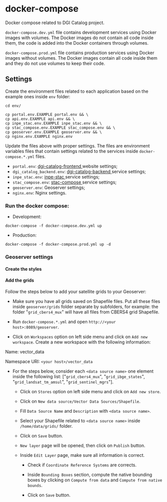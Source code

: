 # docker-compose

Docker compose related to DGI Catalog project.

`docker-compose.dev.yml` file contains development services using Docker images with volumes. The Docker images do not contain all code inside them, the code is added into the Docker containers through volumes.

`docker-compose.prod.yml` file contains production services using Docker images without volumes. The Docker images contain all code inside them and they do not use volumes to keep their code.


## Settings

Create the environment files related to each application based on the example ones inside `env` folder:

```
cd env/

cp portal.env.EXAMPLE portal.env && \
cp api.env.EXAMPLE api.env && \
cp inpe_stac.env.EXAMPLE inpe_stac.env && \
cp stac_compose.env.EXAMPLE stac_compose.env && \
cp geoserver.env.EXAMPLE geoserver.env && \
cp nginx.env.EXAMPLE nginx.env
```

Update the files above with proper settings. The files are environment variables files that contain settings related to the services inside `docker-compose.*.yml` files.

- `portal.env`: [dgi-catalog-frontend
](https://github.com/dgi-catalog/dgi-catalog-frontend) website settings;
- `dgi_catalog_backend.env`: [dgi-catalog-backend
](https://github.com/dgi-catalog/dgi-catalog-backend) service settings;
- `inpe_stac.env`: [inpe-stac
](https://github.com/gqueiroz/inpe-stac) service settings;
- `stac_compose.env`: [stac-compose
](https://github.com/dgi-catalog/stac-compose) service settings;
- `geoserver.env`: Geoserver settings;
- `nginx.env`: Nginx settings.


### Run the docker compose:

- Development:

```
docker-compose -f docker-compose.dev.yml up
```

- Production:

```
docker-compose -f docker-compose.prod.yml up -d
```

### Geoserver settings

#### Create the styles



#### Add the grids

Follow the steps below to add your satellite grids to your Geoserver:

- Make sure you have all grids saved on Shapefile files. Put all these files inside `geoserver/grids` folder separate by subfolders, for example: the folder "`grid_cbers4_mux`" will have all files from CBERS4 grid Shapefile.

- Run `docker-compose.*.yml` and open `http://<your host>:8089/geoserver`.

- Click on `Workspaces` option on left side menu and click on `Add new workspace`. Create a new workspace with the following information:

Name: vector_data

Namespace URI: `<your host>/vector_data`

- For the steps below, consider each `<data source name>` one element inside the following list: ["`grid_cbers4_mux`", "`grid_ibge_states`", "`grid_landsat_tm_amsul`", "`grid_sentinel_mgrs`"].

    - Click on `Stores` option on left side menu and click on `Add new store`.

    - Click on `New data source/Vector Data Sources/Shapefile`.

    - Fill `Data Source Name` and `Description` with `<data source name>`.

    - Select your Shapefile related to `<data source name>` inside `/home/data/grids/` folder.

    - Click on `Save` button.

    - `New layer` page will be opened, then click on `Publish` button.

    - Inside `Edit Layer` page, make sure all information is correct.

        - Check if `Coordinate Reference Systems` are corrects.

        - Inside `Bounding Boxes` section, compute the native bounding boxes by clicking on `Compute from data` and `Compute from native bounds`.

        - Click on `Save` button.

